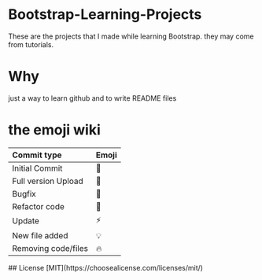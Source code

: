 # Bootstrap-Learning-Projects
These are the projects that I made while learning Bootstrap. they may come from tutorials.
# Why
just a way to learn github and to write README files 
# the emoji wiki
<center>

| Commit type	             | Emoji                                 |
|:---------------------------|:--------------------------------------|
| Initial Commit             | :tada:                                |
| Full version Upload        | :bookmark:                            |
| Bugfix                     | :bug:                                 |
| Refactor code              | :hammer:                              |
| Update                     | :zap:                                 |
| New file added             | :bulb:                                |
| Removing code/files        | :fire:                                |

</center>
## License
[MIT](https://choosealicense.com/licenses/mit/)

